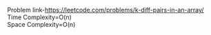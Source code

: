 Problem link-https://leetcode.com/problems/k-diff-pairs-in-an-array/  </br>
Time Complexity=O(n) </br>
Space Complexity=O(n)
 
